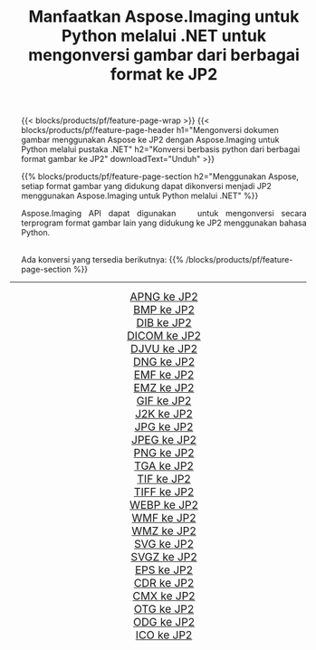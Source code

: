 ﻿---
title: Manfaatkan Aspose.Imaging untuk Python melalui .NET untuk mengonversi gambar dari berbagai format ke JP2 
weight: 3920
url: /id/python-net/conversion/to/jp2 
lang: id
langdirlevel: 2
locales: zh-hans,ja,it,ru,de,es,fr,nl,id,lt,pl,pt,vi,tr,ko,zh-hant,ar,hi,th,sv,cs,uk,he
description: Anda dapat menggunakan Aspose.Imaging untuk Python melalui pustaka .NET untuk mengonversi dari berbagai format ke JP2
---

{{< blocks/products/pf/feature-page-wrap >}}
{{< blocks/products/pf/feature-page-header h1="Mengonversi dokumen gambar menggunakan Aspose ke JP2 dengan Aspose.Imaging untuk Python melalui pustaka .NET" h2="Konversi berbasis python dari berbagai format gambar ke JP2" downloadText="Unduh" >}}


{{% blocks/products/pf/feature-page-section  h2="Menggunakan Aspose, setiap format gambar yang didukung dapat dikonversi menjadi JP2 menggunakan Aspose.Imaging untuk Python melalui .NET" %}}
<p align=justify>Aspose.Imaging API dapat digunakan   untuk mengonversi secara terprogram format gambar lain yang didukung ke JP2 menggunakan bahasa Python.</p>
<br/>
Ada konversi yang tersedia berikutnya:
{{% /blocks/products/pf/feature-page-section %}}
<div class="container-fluid productfamilypage bg-gray">
    <div class="convertypes bg-gray agp-content section">
        <div class="container">
		<hr style="margin-left:-20px;"/>
		<div class="row other-converters" style="gap: 10px;font-size: 19px;text-align:center;">
		    <div class='col-md-2 other-converter remove-lp remove-rp'><a href="/imaging/id/python-net/conversion/apng-to-jp2" style="padding:15px;">APNG ke JP2</a></div>
<div class='col-md-2 other-converter remove-lp remove-rp'><a href="/imaging/id/python-net/conversion/bmp-to-jp2" style="padding:15px;">BMP ke JP2</a></div>
<div class='col-md-2 other-converter remove-lp remove-rp'><a href="/imaging/id/python-net/conversion/dib-to-jp2" style="padding:15px;">DIB ke JP2</a></div>
<div class='col-md-2 other-converter remove-lp remove-rp'><a href="/imaging/id/python-net/conversion/dicom-to-jp2" style="padding:15px;">DICOM ke JP2</a></div>
<div class='col-md-2 other-converter remove-lp remove-rp'><a href="/imaging/id/python-net/conversion/djvu-to-jp2" style="padding:15px;">DJVU ke JP2</a></div>
<div class='col-md-2 other-converter remove-lp remove-rp'><a href="/imaging/id/python-net/conversion/dng-to-jp2" style="padding:15px;">DNG ke JP2</a></div>
<div class='col-md-2 other-converter remove-lp remove-rp'><a href="/imaging/id/python-net/conversion/emf-to-jp2" style="padding:15px;">EMF ke JP2</a></div>
<div class='col-md-2 other-converter remove-lp remove-rp'><a href="/imaging/id/python-net/conversion/emz-to-jp2" style="padding:15px;">EMZ ke JP2</a></div>
<div class='col-md-2 other-converter remove-lp remove-rp'><a href="/imaging/id/python-net/conversion/gif-to-jp2" style="padding:15px;">GIF ke JP2</a></div>
<div class='col-md-2 other-converter remove-lp remove-rp'><a href="/imaging/id/python-net/conversion/j2k-to-jp2" style="padding:15px;">J2K ke JP2</a></div>
<div class='col-md-2 other-converter remove-lp remove-rp'><a href="/imaging/id/python-net/conversion/jpg-to-jp2" style="padding:15px;">JPG ke JP2</a></div>
<div class='col-md-2 other-converter remove-lp remove-rp'><a href="/imaging/id/python-net/conversion/jpeg-to-jp2" style="padding:15px;">JPEG ke JP2</a></div>
<div class='col-md-2 other-converter remove-lp remove-rp'><a href="/imaging/id/python-net/conversion/png-to-jp2" style="padding:15px;">PNG ke JP2</a></div>
<div class='col-md-2 other-converter remove-lp remove-rp'><a href="/imaging/id/python-net/conversion/tga-to-jp2" style="padding:15px;">TGA ke JP2</a></div>
<div class='col-md-2 other-converter remove-lp remove-rp'><a href="/imaging/id/python-net/conversion/tif-to-jp2" style="padding:15px;">TIF ke JP2</a></div>
<div class='col-md-2 other-converter remove-lp remove-rp'><a href="/imaging/id/python-net/conversion/tiff-to-jp2" style="padding:15px;">TIFF ke JP2</a></div>
<div class='col-md-2 other-converter remove-lp remove-rp'><a href="/imaging/id/python-net/conversion/webp-to-jp2" style="padding:15px;">WEBP ke JP2</a></div>
<div class='col-md-2 other-converter remove-lp remove-rp'><a href="/imaging/id/python-net/conversion/wmf-to-jp2" style="padding:15px;">WMF ke JP2</a></div>
<div class='col-md-2 other-converter remove-lp remove-rp'><a href="/imaging/id/python-net/conversion/wmz-to-jp2" style="padding:15px;">WMZ ke JP2</a></div>
<div class='col-md-2 other-converter remove-lp remove-rp'><a href="/imaging/id/python-net/conversion/svg-to-jp2" style="padding:15px;">SVG ke JP2</a></div>
<div class='col-md-2 other-converter remove-lp remove-rp'><a href="/imaging/id/python-net/conversion/svgz-to-jp2" style="padding:15px;">SVGZ ke JP2</a></div>
<div class='col-md-2 other-converter remove-lp remove-rp'><a href="/imaging/id/python-net/conversion/eps-to-jp2" style="padding:15px;">EPS ke JP2</a></div>
<div class='col-md-2 other-converter remove-lp remove-rp'><a href="/imaging/id/python-net/conversion/cdr-to-jp2" style="padding:15px;">CDR ke JP2</a></div>
<div class='col-md-2 other-converter remove-lp remove-rp'><a href="/imaging/id/python-net/conversion/cmx-to-jp2" style="padding:15px;">CMX ke JP2</a></div>
<div class='col-md-2 other-converter remove-lp remove-rp'><a href="/imaging/id/python-net/conversion/otg-to-jp2" style="padding:15px;">OTG ke JP2</a></div>
<div class='col-md-2 other-converter remove-lp remove-rp'><a href="/imaging/id/python-net/conversion/odg-to-jp2" style="padding:15px;">ODG ke JP2</a></div>
<div class='col-md-2 other-converter remove-lp remove-rp'><a href="/imaging/id/python-net/conversion/ico-to-jp2" style="padding:15px;">ICO ke JP2</a></div>
                </div>
        </div>
    </div>
</div>
<br/>

